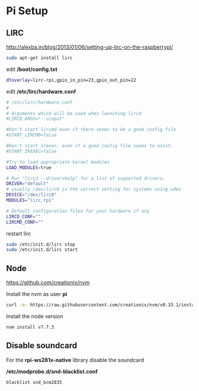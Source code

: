 # Pi Setup

## LIRC

http://alexba.in/blog/2013/01/06/setting-up-lirc-on-the-raspberrypi/

```bash
sudo apt-get install lirc
```

edit **/boot/config.txt**

```bash
dtoverlay=lirc-rpi,gpio_in_pin=23,gpio_out_pin=22
```

edit **/etc/lirc/hardware.conf**

```bash
# /etc/lirc/hardware.conf
#
# Arguments which will be used when launching lircd
#LIRCD_ARGS="--uinput"

#Don't start lircmd even if there seems to be a good config file
#START_LIRCMD=false

#Don't start irexec, even if a good config file seems to exist.
#START_IREXEC=false

#Try to load appropriate kernel modules
LOAD_MODULES=true

# Run "lircd --driver=help" for a list of supported drivers.
DRIVER="default"
# usually /dev/lirc0 is the correct setting for systems using udev
DEVICE="/dev/lirc0"
MODULES="lirc_rpi"

# Default configuration files for your hardware if any
LIRCD_CONF=""
LIRCMD_CONF=""
```

restart lirc

```bash
sudo /etc/init.d/lirc stop
sudo /etc/init.d/lirc start
```

## Node

https://github.com/creationix/nvm

Install the nvm as user **pi** 

```bash
curl -o- https://raw.githubusercontent.com/creationix/nvm/v0.33.1/install.sh | bash
```

Install the node version

```bash
nvm install v7.7.3
```

## Disable soundcard

For the **rpi-ws281x-native** library disable the soundcard

**/etc/modprobe.d/snd-blacklist.conf**

```bash
blacklist snd_bcm2835
```
